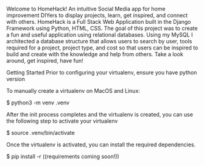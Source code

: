 Welcome to HomeHack!
An intuitive Social Media app for home improvement DIYers to display projects, learn, get inspired, and connect with others. 
HomeHack is a Full Stack Web Application built in the Django Framework using Python, HTML, CSS. 
The goal of this project was to create a fun and useful application using relational databases. 
Using my MySQL I architected a database structure that allows users to search by user, tools required for a project, project type, and cost so that users can be inspired to build and create with the knowledge and help from others.
Take a look around, get inspired, have fun!

Getting Started
Prior to configuring your virtualenv, ensure you have python version 

To manually create a virtualenv on MacOS and Linux:

$ python3 -m venv .venv

After the init process completes and the virtualenv is created, you can use the following step to activate your virtualenv

$ source .venv/bin/activate

Once the virtualenv is activated, you can install the required dependencies.

$ pip install -r ((requirements coming soon!))
